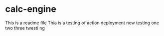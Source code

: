 # calc-engine
This is a readme file 
Thia is a testing of action deployment
new  testing
one two three
twesti ng
